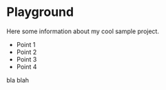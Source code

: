 # Playground
 
Here some information about my cool sample project.
 
* Point 1
* Point 2
* Point 3
* Point 4

bla blah

